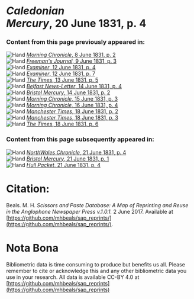 # *Caledonian Mercury*, 20 June 1831, p. 4  
  
### Content from this page previously appeared in:  
![Hand](http://scissorsandpaste.net/wp-content/uploads/2017/06/smallhandpointer.png) [*Morning Chronicle*, 8 June 1831, p. 2](https://mhbeals.github.io/sap_html/Morning-Chronicle/Morning-Chronicle-8-June-1831-p-2)  
![Hand](http://scissorsandpaste.net/wp-content/uploads/2017/06/smallhandpointer.png) [*Freeman's Journal*, 9 June 1831, p. 3](https://mhbeals.github.io/sap_html/Freeman's-Journal/Freeman's-Journal-9-June-1831-p-3)  
![Hand](http://scissorsandpaste.net/wp-content/uploads/2017/06/smallhandpointer.png) [*Examiner*, 12 June 1831, p. 4](https://mhbeals.github.io/sap_html/Examiner/Examiner-12-June-1831-p-4)  
![Hand](http://scissorsandpaste.net/wp-content/uploads/2017/06/smallhandpointer.png) [*Examiner*, 12 June 1831, p. 7](https://mhbeals.github.io/sap_html/Examiner/Examiner-12-June-1831-p-7)  
![Hand](http://scissorsandpaste.net/wp-content/uploads/2017/06/smallhandpointer.png) [*The Times*, 13 June 1831, p. 5](https://mhbeals.github.io/sap_html/The-Times/The-Times-13-June-1831-p-5)  
![Hand](http://scissorsandpaste.net/wp-content/uploads/2017/06/smallhandpointer.png) [*Belfast News-Letter*, 14 June 1831, p. 4](https://mhbeals.github.io/sap_html/Belfast-News-Letter/Belfast-News-Letter-14-June-1831-p-4)  
![Hand](http://scissorsandpaste.net/wp-content/uploads/2017/06/smallhandpointer.png) [*Bristol Mercury*, 14 June 1831, p. 2](https://mhbeals.github.io/sap_html/Bristol-Mercury/Bristol-Mercury-14-June-1831-p-2)  
![Hand](http://scissorsandpaste.net/wp-content/uploads/2017/06/smallhandpointer.png) [*Morning Chronicle*, 15 June 1831, p. 3](https://mhbeals.github.io/sap_html/Morning-Chronicle/Morning-Chronicle-15-June-1831-p-3)  
![Hand](http://scissorsandpaste.net/wp-content/uploads/2017/06/smallhandpointer.png) [*Morning Chronicle*, 16 June 1831, p. 4](https://mhbeals.github.io/sap_html/Morning-Chronicle/Morning-Chronicle-16-June-1831-p-4)  
![Hand](http://scissorsandpaste.net/wp-content/uploads/2017/06/smallhandpointer.png) [*Manchester Times*, 18 June 1831, p. 2](https://mhbeals.github.io/sap_html/Manchester-Times/Manchester-Times-18-June-1831-p-2)  
![Hand](http://scissorsandpaste.net/wp-content/uploads/2017/06/smallhandpointer.png) [*Manchester Times*, 18 June 1831, p. 3](https://mhbeals.github.io/sap_html/Manchester-Times/Manchester-Times-18-June-1831-p-3)  
![Hand](http://scissorsandpaste.net/wp-content/uploads/2017/06/smallhandpointer.png) [*The Times*, 18 June 1831, p. 6](https://mhbeals.github.io/sap_html/The-Times/The-Times-18-June-1831-p-6)  
  
### Content from this page subsequently appeared in:  
![Hand](http://scissorsandpaste.net/wp-content/uploads/2017/06/smallhandpointer.png) [*NorthWales Chronicle*, 21 June 1831, p. 4](https://mhbeals.github.io/sap_html/NorthWales-Chronicle/NorthWales-Chronicle-21-June-1831-p-4)  
![Hand](http://scissorsandpaste.net/wp-content/uploads/2017/06/smallhandpointer.png) [*Bristol Mercury*, 21 June 1831, p. 1](https://mhbeals.github.io/sap_html/Bristol-Mercury/Bristol-Mercury-21-June-1831-p-1)  
![Hand](http://scissorsandpaste.net/wp-content/uploads/2017/06/smallhandpointer.png) [*Hull Packet*, 21 June 1831, p. 4](https://mhbeals.github.io/sap_html/Hull-Packet/Hull-Packet-21-June-1831-p-4)  


# Citation: 

Beals. M. H. *Scissors and Paste Database: A Map of Reprinting and Reuse in the Anglophone Newspaper Press v.1.0.1.* 2 June 2017. Available at [https://github.com/mhbeals/sap_reprints/](https://github.com/mhbeals/sap_reprints/). 

# Nota Bona

Bibliometric data is time consuming to produce but benefits us all. Please remember to cite or acknowledge this and any other bibliometric data you use in your research. All data is available CC-BY 4.0 at [https://github.com/mhbeals/sap_reprints](https://github.com/mhbeals/sap_reprints)